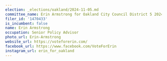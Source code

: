```yaml
---
election: _elections/oakland/2024-11-05.md
committee_name: Erin Armstrong for Oakland City Council District 5 2024
filer_id: '1470433'
is_incumbent: false
name: Erin Armstrong
occupation: Senior Policy Advisor
photo_url: Erin-Armstrong
website_url: https://voteforerin.com/
facebook_url: https://www.facebook.com/VoteForErin
instagram_url: erin_for_oakland
---
```

